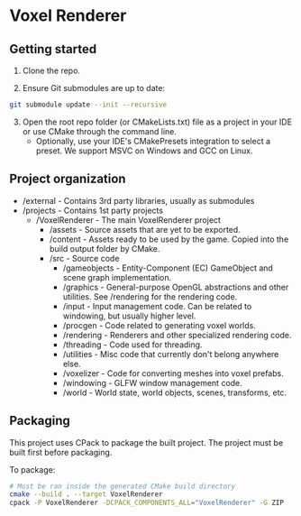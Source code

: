 # Voxel Renderer

## Getting started

1. Clone the repo.

2. Ensure Git submodules are up to date:

```sh
git submodule update --init --recursive
```

3. Open the root repo folder (or CMakeLists.txt) file as a project in your IDE or use CMake through the command line.
   - Optionally, use your IDE's CMakePresets integration to select a preset. We support MSVC on Windows and GCC on Linux.

## Project organization

- /external - Contains 3rd party libraries, usually as submodules
- /projects - Contains 1st party projects
  - /VoxelRenderer - The main VoxelRenderer project
    - /assets - Source assets that are yet to be exported.
    - /content - Assets ready to be used by the game. Copied into the build output folder by CMake.
    - /src - Source code
      - /gameobjects - Entity-Component (EC) GameObject and scene graph implementation.
      - /graphics - General-purpose OpenGL abstractions and other utilities. See /rendering for the rendering code.
      - /input - Input management code. Can be related to windowing, but usually higher level.
      - /procgen - Code related to generating voxel worlds.
      - /rendering - Renderers and other specialized rendering code.
      - /threading - Code used for threading.
      - /utilities - Misc code that currently don't belong anywhere else.
      - /voxelizer - Code for converting meshes into voxel prefabs.
      - /windowing - GLFW window management code.
      - /world - World state, world objects, scenes, transforms, etc.

## Packaging

This project uses CPack to package the built project. The project must be built first before packaging.

To package:
```sh
# Must be ran inside the generated CMake build directory
cmake --build . --target VoxelRenderer
cpack -P VoxelRenderer -DCPACK_COMPONENTS_ALL="VoxelRenderer" -G ZIP
```
